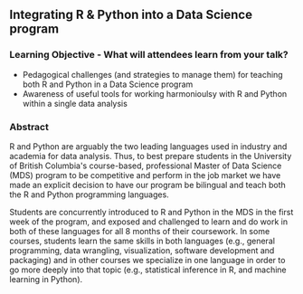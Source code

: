 ## Integrating R & Python into a Data Science program

### Learning Objective - What will attendees learn from your talk?

- Pedagogical challenges (and strategies to manage them) for teaching both R and Python in a Data Science program
- Awareness of useful tools for working harmonioulsy with R and Python within a single data analysis

### Abstract
R and Python are arguably the two leading languages used in industry and academia for data analysis. Thus, to best prepare students in the University of British Columbia's course-based, professional Master of Data Science  (MDS) program to be competitive and perform in the job market we have made an explicit decision to have our program be bilingual and teach both the R and Python programming languages. 

Students are concurrently introduced to R and Python in the MDS in the first week of the program, and exposed and challenged to learn and do work in both of these languages for all 8 months of their coursework. In some courses, students learn the same skills in both languages (e.g., general programming, data wrangling, visualization, software development and packaging) and in other courses we specialize in one language in order to go more deeply into that topic (e.g., statistical inference in R, and machine learning in Python). 

